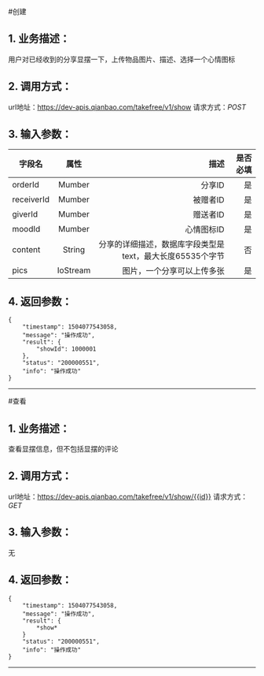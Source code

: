 #创建
## 1. 业务描述：
用户对已经收到的分享显摆一下，上传物品图片、描述、选择一个心情图标

## 2. 调用方式：
url地址：https://dev-apis.qianbao.com/takefree/v1/show
请求方式：*POST*

## 3. 输入参数：
|字段名|属性|描述|是否必填|
|---------|:------:|------:|------------:|
|orderId|Mumber|分享ID|是|
|receiverId|Mumber|被赠者ID|是|
|giverId|Mumber|赠送者ID|是|
|moodId|Mumber|心情图标ID|是|
|content|String|分享的详细描述，数据库字段类型是text，最大长度65535个字节|否|
|pics|IoStream|图片，一个分享可以上传多张|是|

## 4. 返回参数：
```
{
    "timestamp": 1504077543058,
    "message": "操作成功",
    "result": {
        "showId": 1000001
    },
    "status": "200000551",
    "info": "操作成功"
}
```
***

#查看
## 1. 业务描述：
查看显摆信息，但不包括显摆的评论

## 2. 调用方式：
url地址：https://dev-apis.qianbao.com/takefree/v1/show/{{id}}
请求方式：*GET*

## 3. 输入参数：
无

## 4. 返回参数：
```
{
    "timestamp": 1504077543058,
    "message": "操作成功",
    "result": {
        *show*
    }
    "status": "200000551",
    "info": "操作成功"
}
```
***